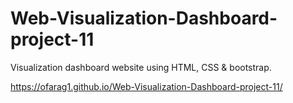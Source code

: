 # Web-Visualization-Dashboard-project-11
Visualization dashboard website using HTML, CSS & bootstrap.

https://ofarag1.github.io/Web-Visualization-Dashboard-project-11/
